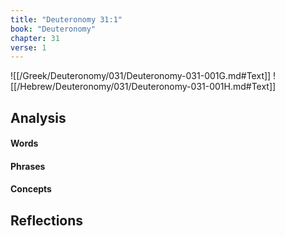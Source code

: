 ```yaml
---
title: "Deuteronomy 31:1"
book: "Deuteronomy"
chapter: 31
verse: 1
---
```

![[/Greek/Deuteronomy/031/Deuteronomy-031-001G.md#Text]]
![[/Hebrew/Deuteronomy/031/Deuteronomy-031-001H.md#Text]]

## Analysis

#### Words

#### Phrases

#### Concepts

## Reflections

